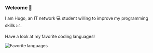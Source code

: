 ### Welcome 👋

I am Hugo, an IT network 💻 student willing to improve my programming skills 	📈. 

Have a look at my favorite coding languages!

![Favorite languages](https://github-readme-stats.vercel.app/api/top-langs/?username=milairhu&theme=tokyonight)


<!--
**milairhu/milairhu** is a ✨ _special_ ✨ repository because its `README.md` (this file) appears on your GitHub profile.

Here are some ideas to get you started:

- 🔭 I’m currently working on ...
- 🌱 I’m currently learning ...
- 👯 I’m looking to collaborate on ...
- 🤔 I’m looking for help with ...
- 💬 Ask me about ...
- 📫 How to reach me: ...
- 😄 Pronouns: ...
- ⚡ Fun fact: ...
-->
